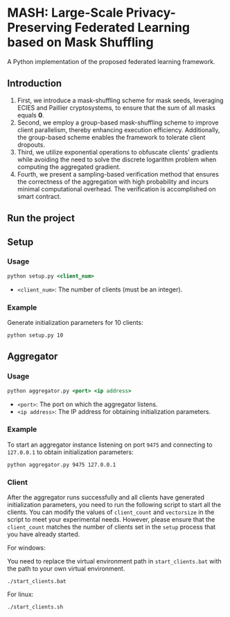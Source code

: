 # MASH: Large-Scale Privacy-Preserving Federated Learning based on Mask Shuffling

A Python implementation of the proposed federated learning framework.

## Introduction

1. First, we introduce a mask-shuffling scheme for mask seeds, leveraging ECIES and Paillier cryptosystems, to ensure that the sum of all masks equals $\textbf{0}$.
1. Second, we employ a group-based mask-shuffling scheme to improve client parallelism, thereby enhancing execution efficiency. Additionally, the group-based scheme enables the framework to tolerate client dropouts. 
1. Third, we utilize exponential operations to obfuscate clients' gradients while avoiding the need to solve the discrete logarithm problem when computing the aggregated gradient.
1. Fourth, we present a sampling-based verification method that ensures the correctness of the aggregation with high probability and incurs minimal computational overhead. The verification is accomplished on smart contract.


## Run the project

## Setup
### Usage
```asp
python setup.py <client_num>
```
- `<client_num>`: The number of clients (must be an integer).

### Example
Generate initialization parameters for 10 clients:
```commandline
python setup.py 10
```

## Aggregator
### Usage
```asp
python aggregator.py <port> <ip address>
```
- `<port>`: The port on which the aggregator listens.
- `<ip address>`: The IP address for obtaining initialization parameters.

### Example
To start an aggregator instance listening on port `9475` and connecting to `127.0.0.1` to obtain initialization parameters:
```commandline
python aggregator.py 9475 127.0.0.1
```
### Client
After the aggregator runs successfully and all clients have generated initialization parameters, you need to run the following script to start all the clients.
You can modify the values of `client_count` and `vectorsize` in the script to meet your experimental needs. However, please ensure that the `client_count` matches the number of clients set in the `setup` process that you have already started.

For windows:

You need to replace the virtual environment path in `start_clients.bat` with the path to your own virtual environment.

```shell
./start_clients.bat
```

For linux:

```bash
./start_clients.sh
```

